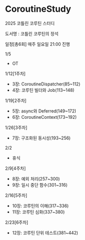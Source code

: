 # CoroutineStudy
2025 코틀린 코루틴 스터디

도서명 : 코틀린 코루틴의 정석

일정[총6회]
매주 일요일 21:00 진행

1/5 
- OT

1/12[1주차]
- 3장: CoroutineDispatcher(85~112)
- 4장: 코루틴 빌더와 Job(113~148)

1/19[2주차]
- 5장: async와 Deferred(149~172)
- 6장: CoroutineContext(173~192)
  
1/26[3주차]
- 7장: 구조화된 동시성(193~256)

2/2
- 휴식

2/9[4주차]
- 8장: 예외 처리(257~300)
- 9장: 일시 중단 함수(301~316)

2/16[5주차]
- 10장: 코루틴의 이해(317~336)
- 11장: 코루틴 심화(337~380)

2/23[6주차]
- 12장: 코루틴 단위 테스트(381~442)

